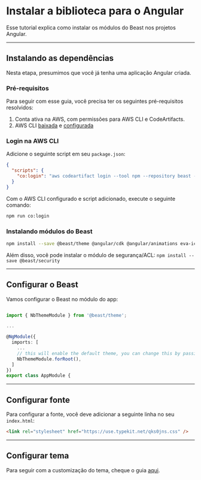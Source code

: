 # Instalar a biblioteca para o Angular

Esse tutorial explica como instalar os módulos do Beast nos projetos Angular.

<hr>

## Instalando as dependências

Nesta etapa, presumimos que você já tenha uma aplicação Angular criada.

### Pré-requisitos

Para seguir com esse guia, você precisa ter os seguintes pré-requisitos resolvidos:

1. Conta ativa na AWS, com permissões para AWS CLI e CodeArtifacts.
2. AWS CLI [baixada](https://aws.amazon.com/pt/cli/) e [configurada](https://docs.aws.amazon.com/pt_br/cli/latest/userguide/cli-chap-configure.html)

### Login na AWS CLI

Adicione o seguinte script em seu `package.json`:

```json
{
  "scripts": {
    "co:login": "aws codeartifact login --tool npm --repository beast --domain dadosfera"
  }
}
```

Com o AWS CLI configurado e script adicionado, execute o seguinte comando:

```bash
npm run co:login
```

### Instalando módulos do Beast

```bash
npm install --save @beast/theme @angular/cdk @angular/animations eva-icons @beast/eva-icons
```

Além disso, você pode instalar o módulo de segurança/ACL: `npm install --save @beast/security`

<hr>

## Configurar o Beast

Vamos configurar o Beast no módulo do app:

```ts

import { NbThemeModule } from '@beast/theme';

...

@NgModule({
  imports: [
    ...
    // this will enable the default theme, you can change this by passing `{ name: 'dark' }` to enable the dark theme
    NbThemeModule.forRoot(),
  ]
})
export class AppModule {

```

<hr>

## Configurar fonte

Para configurar a fonte, você deve adicionar a seguinte linha no seu `index.html`:

```html
<link rel="stylesheet" href="https://use.typekit.net/qks0jns.css" />
```

<hr>

## Configurar tema

Para seguir com a customização do tema, cheque o guia [aqui](docs/guias/temas-runtime--angular).
